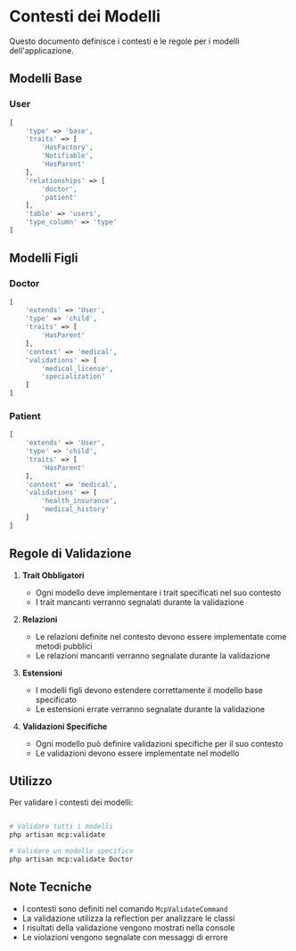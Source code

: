 # Contesti dei Modelli

Questo documento definisce i contesti e le regole per i modelli dell'applicazione.

## Modelli Base

### User
```php
[
    'type' => 'base',
    'traits' => [
        'HasFactory',
        'Notifiable',
        'HasParent'
    ],
    'relationships' => [
        'doctor',
        'patient'
    ],
    'table' => 'users',
    'type_column' => 'type'
]
```

## Modelli Figli

### Doctor
```php
[
    'extends' => 'User',
    'type' => 'child',
    'traits' => [
        'HasParent'
    ],
    'context' => 'medical',
    'validations' => [
        'medical_license',
        'specialization'
    ]
]
```

### Patient
```php
[
    'extends' => 'User',
    'type' => 'child',
    'traits' => [
        'HasParent'
    ],
    'context' => 'medical',
    'validations' => [
        'health_insurance',
        'medical_history'
    ]
]
```

## Regole di Validazione

1. **Trait Obbligatori**
   - Ogni modello deve implementare i trait specificati nel suo contesto
   - I trait mancanti verranno segnalati durante la validazione

2. **Relazioni**
   - Le relazioni definite nel contesto devono essere implementate come metodi pubblici
   - Le relazioni mancanti verranno segnalate durante la validazione

3. **Estensioni**
   - I modelli figli devono estendere correttamente il modello base specificato
   - Le estensioni errate verranno segnalate durante la validazione

4. **Validazioni Specifiche**
   - Ogni modello può definire validazioni specifiche per il suo contesto
   - Le validazioni devono essere implementate nel modello

## Utilizzo

Per validare i contesti dei modelli:

```bash

# Validare tutti i modelli
php artisan mcp:validate

# Validare un modello specifico
php artisan mcp:validate Doctor
```

## Note Tecniche

- I contesti sono definiti nel comando `McpValidateCommand`
- La validazione utilizza la reflection per analizzare le classi
- I risultati della validazione vengono mostrati nella console
- Le violazioni vengono segnalate con messaggi di errore 
